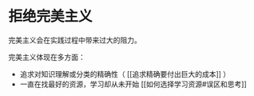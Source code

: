 # 拒绝完美主义

完美主义会在实践过程中带来过大的阻力。

完美主义体现在多方面：

- 追求对知识理解或分类的精确性（ [[追求精确要付出巨大的成本]] ）
- 一直在找最好的资源，学习却从未开始 [[如何选择学习资源#误区和思考]]
